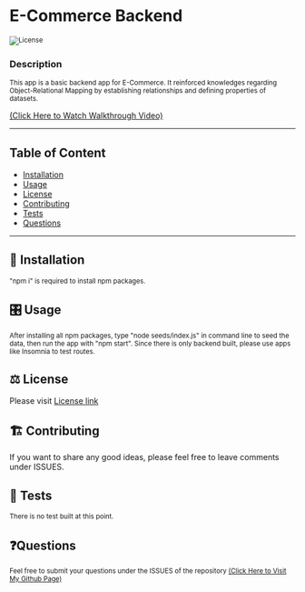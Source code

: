 # E-Commerce Backend

<sub>![License](https://img.shields.io/badge/License-MIT-blue.svg)</sub>

### Description

<sub>This app is a basic backend app for E-Commerce. It reinforced knowledges regarding Object-Relational Mapping by establishing relationships and defining properties of datasets.

[(Click Here to Watch Walkthrough Video)](https://watch.screencastify.com/v/uVVx734Ze70OjIIll4tE)
</sub>

---

## Table of Content

- [Installation](#installation)
- [Usage](#usage)
- [License](#license)
- [Contributing](#contributing)
- [Tests](#tests)
- [Questions](#questions)

---

## 💾 Installation

<sub> "npm i" is required to install npm packages.</sub>

## 🎛️ Usage

<sub>After installing all npm packages, type "node seeds/index.js" in command line to seed the data, then run the app with "npm start". Since there is only backend built, please use apps like Insomnia to test routes.</sub>

## ⚖️ License

Please visit [License link](https://choosealicense.com/licenses/mit/)

## 🏗️ Contributing

If you want to share any good ideas, please feel free to leave comments under ISSUES.

## 📏 Tests

<sub>There is no test built at this point.</sub>

## ❓Questions

<sub>Feel free to submit your questions under the ISSUES of the repository [(Click Here to Visit My Github Page)](https://github.com/jabezli)
